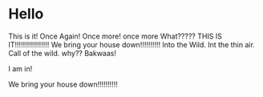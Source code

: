 # Hello
This is it!
Once Again!
Once more!
once more
What?????
THIS IS IT!!!!!!!!!!!!!!!!!
We bring your house down!!!!!!!!!!
Into the Wild.
Int the thin air.
Call of the wild. 
why??
Bakwaas!

I am in!

We bring your house down!!!!!!!!!!



